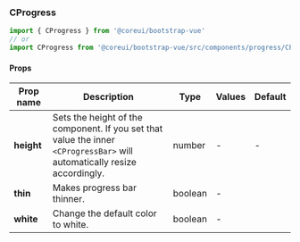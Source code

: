 ### CProgress

```jsx
import { CProgress } from '@coreui/bootstrap-vue'
// or
import CProgress from '@coreui/bootstrap-vue/src/components/progress/CProgress'
```

#### Props

| Prop name  | Description                                                                                                               | Type    | Values | Default |
| ---------- | ------------------------------------------------------------------------------------------------------------------------- | ------- | ------ | ------- |
| **height** | Sets the height of the component. If you set that value the inner `<CProgressBar>` will automatically resize accordingly. | number  | -      | -       |
| **thin**   | Makes progress bar thinner.                                                                                               | boolean | -      |         |
| **white**  | Change the default color to white.                                                                                        | boolean | -      |         |
